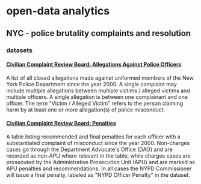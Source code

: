# open-data analytics

## NYC - police brutality complaints and resolution

### datasets

#### [Civilian Complaint Review Board: Allegations Against Police Officers](https://catalog.data.gov/dataset/civilian-complaint-review-board-allegations-against-police-officers)

A list of all closed allegations made against uniformed members of the New York
Police Department since the year 2000. A single complaint may include multiple
allegations between multiple victims / alleged victims and multiple officers. A
single allegation is between one complainant and one officer. The term "Victim
/ Alleged Victim" refers to the person claiming harm by at least one or more
allegation(s) of police misconduct.

#### [Civilian Complaint Review Board: Penalties](https://data.cityofnewyork.us/Public-Safety/Civilian-Complaint-Review-Board-Penalties/keep-pkmh/about_data)

A table listing recommended and final penalties for each officer with a
substantiated complaint of misconduct since the year 2000. Non-charges cases go
through the Department Advocate's Office (DAO) and are recorded as non-APU
where relevant in the table, while charges cases are prosecuted by the
Administrative Prosecution Unit (APU) and are marked as APU penalties and
recommendations. In all cases the NYPD Commissioner will issue a final penalty,
labeled as "NYPD Officer Penalty" in the dataset. 

